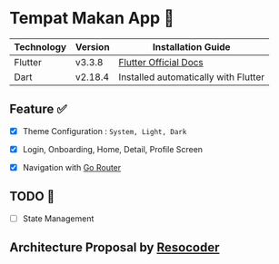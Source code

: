 <br>

# Tempat Makan App 📱

| Technology |  Version | Installation Guide                                                    |
|------------|---------------------|-----------------------------------------------------------------------|
| Flutter    | v3.3.8              | [Flutter Official Docs](https://flutter.dev/docs/get-started/install) |
| Dart       | v2.18.4             | Installed automatically with Flutter                                  |

## Feature ✅

- [x] Theme Configuration : `System, Light, Dark`
- [x] Login, Onboarding, Home, Detail, Profile Screen
- [x] Navigation with [Go Router](https://pub.dev/packages/go_router)


## TODO 📝

- [ ] State Management 

## Architecture Proposal by [Resocoder](https://github.com/ResoCoder/flutter-tdd-clean-architecture-course)

<br>
